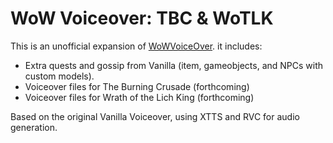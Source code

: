# WoW Voiceover: TBC & WoTLK

This is an unofficial expansion of [WoWVoiceOver](https://github.com/mrthinger/wowvoiceover). it includes:

- Extra quests and gossip from Vanilla (item, gameobjects, and NPCs with custom models).
- Voiceover files for The Burning Crusade (forthcoming)
- Voiceover files for Wrath of the Lich King (forthcoming)

Based on the original Vanilla Voiceover, using XTTS and RVC for audio generation.   